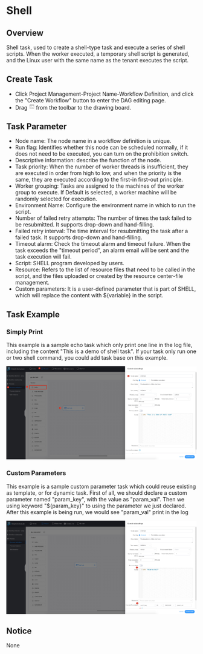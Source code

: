 # Shell

## Overview

Shell task, used to create a shell-type task and execute a series of shell scripts. When the worker executed,
a temporary shell script is generated, and the Linux user with the same name as the tenant executes the script.

## Create Task

- Click Project Management-Project Name-Workflow Definition, and click the "Create Workflow" button to enter the DAG editing page.
- Drag <img src="/img/tasks/icons/shell.png" width="15"/> from the toolbar to the drawing board.

## Task Parameter

- Node name: The node name in a workflow definition is unique.
- Run flag: Identifies whether this node can be scheduled normally, if it does not need to be executed, you can turn on the prohibition switch.
- Descriptive information: describe the function of the node.
- Task priority: When the number of worker threads is insufficient, they are executed in order from high to low, and when the priority is the same, they are executed according to the first-in first-out principle.
- Worker grouping: Tasks are assigned to the machines of the worker group to execute. If Default is selected, a worker machine will be randomly selected for execution.
- Environment Name: Configure the environment name in which to run the script.
- Number of failed retry attempts: The number of times the task failed to be resubmitted. It supports drop-down and hand-filling.
- Failed retry interval: The time interval for resubmitting the task after a failed task. It supports drop-down and hand-filling.
- Timeout alarm: Check the timeout alarm and timeout failure. When the task exceeds the "timeout period", an alarm email will be sent and the task execution will fail.
- Script: SHELL program developed by users.
- Resource: Refers to the list of resource files that need to be called in the script, and the files uploaded or created by the resource center-file management.
- Custom parameters: It is a user-defined parameter that is part of SHELL, which will replace the content with \${variable} in the script.

## Task Example

### Simply Print

This example is a sample echo task which only print one line in the log file, including the content
"This is a demo of shell task". If your task only run one or two shell command, you could add task base on this example. 

![demo-shell-simple](/img/tasks/demo/shell.jpg)

### Custom Parameters

This example is a sample custom parameter task which could reuse existing as template, or for dynamic task. First of all,
we should declare a custom parameter named "param_key", with the value as "param_val". Then we using keyword "${param_key}"
to using the parameter we just declared. After this example is being run, we would see "param_val" print in the log

![demo-shell-custom-param](/img/tasks/demo/shell_custom_param.jpg)

## Notice

None